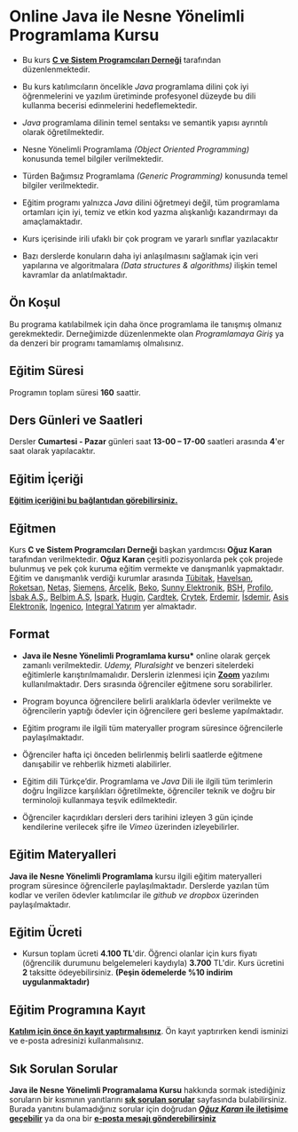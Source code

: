 # Online Java ile Nesne Yönelimli Programlama Kursu

+ Bu kurs [__C ve Sistem Programcıları Derneği__](www.csystem.org) tarafından düzenlenmektedir. 

+ Bu kurs katılımcıların öncelikle _Java_ programlama dilini çok iyi öğrenmelerini ve yazılım üretiminde profesyonel düzeyde bu dili kullanma becerisi edinmelerini hedeflemektedir.

+ _Java_ programlama dilinin temel sentaksı ve semantik yapısı ayrıntılı olarak öğretilmektedir.

+ Nesne Yönelimli Programlama _(Object Oriented Programming)_ konusunda temel bilgiler verilmektedir.

+ Türden Bağımsız Programlama _(Generic Programming)_ konusunda temel bilgiler verilmektedir.

+ Eğitim programı yalnızca _Java_ dilini öğretmeyi değil, tüm programlama ortamları için iyi, temiz ve etkin kod yazma alışkanlığı kazandırmayı da amaçlamaktadır. 

+ Kurs içerisinde irili ufaklı bir çok program ve yararlı sınıflar yazılacaktır

+ Bazı derslerde konuların daha iyi anlaşılmasını sağlamak için veri yapılarına ve algoritmalara _(Data structures & algorithms)_ ilişkin temel kavramlar da anlatılmaktadır.

## Ön Koşul
Bu programa katılabilmek için daha önce programlama ile tanışmış olmanız gerekmektedir. Derneğimizde düzenlenmekte olan _Programlamaya Giriş_ ya da denzeri bir programı tamamlamış olmalısınız.

## Eğitim Süresi
Programın toplam süresi __160__ saattir. 

## Ders Günleri ve Saatleri
Dersler __Cumartesi - Pazar__ günleri saat __13-00 – 17-00__ saatleri arasında __4__'er saat olarak yapılacaktır.


## Eğitim İçeriği
__[Eğitim içeriğini bu bağlantıdan görebilirsiniz.](https://github.com/CSD-1993/-ONLINE-Java-ile-Nesne-Yonelimli-Programlama-Dili-Kursu-24-TEMMUZ-2021/blob/main/kurs_icerigi.md)__

## Eğitmen
Kurs __C ve Sistem Programcıları Derneği__ başkan yardımcısı __Oğuz Karan__ tarafından verilmektedir. 
__Oğuz Karan__ çeşitli pozisyonlarda pek çok projede bulunmuş ve pek çok kuruma eğitim vermekte ve danışmanlık yapmaktadır. 
Eğitim ve danışmanlık verdiği kurumlar arasında 
[Tübitak](https://www.tubitak.gov.tr/), 
[Havelsan](https://www.havelsan.com.tr/), 
[Roketsan](http://www.roketsan.com.tr/),
[Netaş](http://www.netas.com.tr/ana-sayfa/),
[Siemens](https://www.siemens-home.bsh-group.com/tr/),
[Arçelik](https://www.arcelik.com.tr/),
[Beko](https://www.beko.com.tr/),
[Sunny Elektronik](https://www.sunny.com.tr/),
[BSH](https://www.bsh-group.com/tr/),
[Profilo](https://www.profilo.com/),
[İsbak A.Ş.](https://www.ibb.istanbul/CorporateUnit/Detail/164),
[Belbim A.Ş](https://www.ibb.istanbul/CorporateUnit/Detail/156),
[İspark](https://ispark.istanbul/),
[Hugin](http://hugin.com.tr/tr/home),
[Cardtek](https://www.paycore.com/),
[Crytek](https://www.crytek.com/),
[Erdemir](https://www.erdemir.com.tr/),
[İsdemir](https://www.isdemir.com.tr/),
[Asis Elektronik](https://www.asiselektronik.com.tr/),
[Ingenico](https://www.ingenico.com.tr/), 
[Integral Yatırım](https://www.integralyatirim.com.tr/) yer almaktadır.

## Format
+ __Java ile Nesne Yönelimli Programlama kursu*__ online olarak gerçek zamanlı verilmektedir. _Udemy, Pluralsight_ ve benzeri sitelerdeki eğitimlerle karıştırılmamalıdır. Derslerin izlenmesi için __[Zoom](https://zoom.us/)__ yazılımı kullanılmaktadır. Ders sırasında öğrenciler eğitmene soru sorabilirler.

+ Program boyunca öğrencilere belirli aralıklarla ödevler verilmekte ve öğrencilerin yaptığı ödevler için öğrencilere geri besleme yapılmaktadır.

+ Eğitim programı ile ilgili tüm materyaller program süresince öğrencilerle paylaşılmaktadır.

+ Öğrenciler hafta içi önceden belirlenmiş belirli saatlerde eğitmene danışabilir ve rehberlik hizmeti alabilirler.

+ Eğitim dili Türkçe’dir. Programlama ve _Java_ Dili ile ilgili tüm terimlerin doğru İngilizce karşılıkları öğretilmekte, öğrenciler teknik ve doğru bir terminoloji kullanmaya teşvik edilmektedir.

+ Öğrenciler kaçırdıkları dersleri ders tarihini izleyen 3 gün içinde kendilerine verilecek şifre ile _Vimeo_ üzerinden izleyebilirler.

## Eğitim Materyalleri
__Java ile Nesne Yönelimli Programlama__ kursu ilgili eğitim materyalleri program süresince öğrencilerle paylaşılmaktadır. Derslerde yazılan tüm kodlar ve verilen ödevler katılımcılar ile _github ve dropbox_ üzerinden paylaşılmaktadır.

## Eğitim Ücreti
+ Kursun toplam ücreti __4.100 TL__'dir. Öğrenci olanlar için kurs fiyatı (öğrencilik durumunu belgelemeleri kaydıyla) __3.700__ TL'dir. Kurs ücretini __2__ taksitte ödeyebilirsiniz. __(Peşin ödemelerde %10 indirim uygulanmaktadır)__

## Eğitim Programına Kayıt
__[Katılım için önce ön kayıt yaptırmalısınız](  https://us02web.zoom.us/meeting/register/tZIqc--tpzgiG9N0eLmTQkY-G-ga86uKeiqp)__. Ön kayıt yaptırırken kendi isminizi ve e-posta adresinizi kullanmalısınız.

## Sık Sorulan Sorular
__Java ile Nesne Yönelimli Programalama Kursu__ hakkında sormak istediğiniz soruların bir kısmının yanıtlarını [__sık sorulan sorular__](https://github.com/CSD-1993/-ONLINE-Java-ile-Nesne-Yonelimli-Programlama-Dili-Kursu-24-TEMMUZ-2021/blob/main/sss.md) sayfasında bulabilirsiniz. Burada yanıtını bulamadığınız sorular için doğrudan __[_Oğuz Karan_ ile iletişime geçebilir](https://www.linkedin.com/in/o%C4%9Fuz-karan-28664b2b/)__ ya da ona bir __[e-posta mesajı gönderebilirsiniz](mailto:oguzkaran@csystem.org)__


